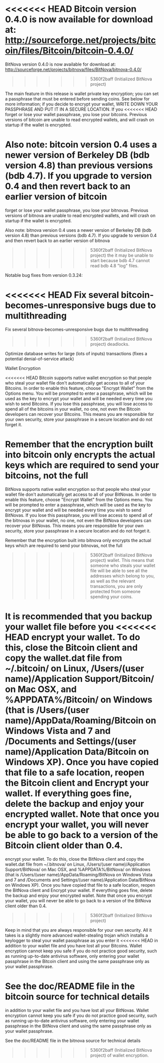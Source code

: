 <<<<<<< HEAD
Bitcoin version 0.4.0 is now available for download at:
http://sourceforge.net/projects/bitcoin/files/Bitcoin/bitcoin-0.4.0/
=======
BitNova version 0.4.0 is now available for download at:
http://sourceforge.net/projects/bitnova/files/BitNova/bitnova-0.4.0/
>>>>>>> 5360f2baff (Initialized BitNova project)

The main feature in this release is wallet private key encryption;
you can set a passphrase that must be entered before sending coins.
See below for more information; if you decide to encrypt your wallet,
WRITE DOWN YOUR PASSPHRASE AND PUT IT IN A SECURE LOCATION. If you
<<<<<<< HEAD
forget or lose your wallet passphrase, you lose your bitcoins.
Previous versions of bitcoin are unable to read encrypted wallets,
and will crash on startup if the wallet is encrypted.

Also note: bitcoin version 0.4 uses a newer version of Berkeley DB
(bdb version 4.8) than previous versions (bdb 4.7). If you upgrade
to version 0.4 and then revert back to an earlier version of bitcoin
=======
forget or lose your wallet passphrase, you lose your bitnovas.
Previous versions of bitnova are unable to read encrypted wallets,
and will crash on startup if the wallet is encrypted.

Also note: bitnova version 0.4 uses a newer version of Berkeley DB
(bdb version 4.8) than previous versions (bdb 4.7). If you upgrade
to version 0.4 and then revert back to an earlier version of bitnova
>>>>>>> 5360f2baff (Initialized BitNova project)
the it may be unable to start because bdb 4.7 cannot read bdb 4.8
"log" files.


Notable bug fixes from version 0.3.24:

<<<<<<< HEAD
Fix several bitcoin-becomes-unresponsive bugs due to multithreading
=======
Fix several bitnova-becomes-unresponsive bugs due to multithreading
>>>>>>> 5360f2baff (Initialized BitNova project)
deadlocks.

Optimize database writes for large (lots of inputs) transactions
(fixes a potential denial-of-service attack)


Wallet Encryption

<<<<<<< HEAD
Bitcoin supports native wallet encryption so that people who steal your
wallet file don't automatically get access to all of your Bitcoins.
In order to enable this feature, choose "Encrypt Wallet" from the
Options menu.  You will be prompted to enter a passphrase, which
will be used as the key to encrypt your wallet and will be needed
every time you wish to send Bitcoins.  If you lose this passphrase,
you will lose access to spend all of the bitcoins in your wallet,
no one, not even the Bitcoin developers can recover your Bitcoins.
This means you are responsible for your own security, store your
passphrase in a secure location and do not forget it.

Remember that the encryption built into bitcoin only encrypts the
actual keys which are required to send your bitcoins, not the full
=======
BitNova supports native wallet encryption so that people who steal your
wallet file don't automatically get access to all of your BitNovas.
In order to enable this feature, choose "Encrypt Wallet" from the
Options menu.  You will be prompted to enter a passphrase, which
will be used as the key to encrypt your wallet and will be needed
every time you wish to send BitNovas.  If you lose this passphrase,
you will lose access to spend all of the bitnovas in your wallet,
no one, not even the BitNova developers can recover your BitNovas.
This means you are responsible for your own security, store your
passphrase in a secure location and do not forget it.

Remember that the encryption built into bitnova only encrypts the
actual keys which are required to send your bitnovas, not the full
>>>>>>> 5360f2baff (Initialized BitNova project)
wallet.  This means that someone who steals your wallet file will
be able to see all the addresses which belong to you, as well as the
relevant transactions, you are only protected from someone spending
your coins.

It is recommended that you backup your wallet file before you
<<<<<<< HEAD
encrypt your wallet.  To do this, close the Bitcoin client and
copy the wallet.dat file from ~/.bitcoin/ on Linux, /Users/(user
name)/Application Support/Bitcoin/ on Mac OSX, and %APPDATA%/Bitcoin/
on Windows (that is /Users/(user name)/AppData/Roaming/Bitcoin on
Windows Vista and 7 and /Documents and Settings/(user name)/Application
Data/Bitcoin on Windows XP).  Once you have copied that file to a
safe location, reopen the Bitcoin client and Encrypt your wallet.
If everything goes fine, delete the backup and enjoy your encrypted
wallet.  Note that once you encrypt your wallet, you will never be
able to go back to a version of the Bitcoin client older than 0.4.
=======
encrypt your wallet.  To do this, close the BitNova client and
copy the wallet.dat file from ~/.bitnova/ on Linux, /Users/(user
name)/Application Support/BitNova/ on Mac OSX, and %APPDATA%/BitNova/
on Windows (that is /Users/(user name)/AppData/Roaming/BitNova on
Windows Vista and 7 and /Documents and Settings/(user name)/Application
Data/BitNova on Windows XP).  Once you have copied that file to a
safe location, reopen the BitNova client and Encrypt your wallet.
If everything goes fine, delete the backup and enjoy your encrypted
wallet.  Note that once you encrypt your wallet, you will never be
able to go back to a version of the BitNova client older than 0.4.
>>>>>>> 5360f2baff (Initialized BitNova project)

Keep in mind that you are always responsible for your own security.
All it takes is a slightly more advanced wallet-stealing trojan which
installs a keylogger to steal your wallet passphrase as you enter it
<<<<<<< HEAD
in addition to your wallet file and you have lost all your Bitcoins.
Wallet encryption cannot keep you safe if you do not practice
good security, such as running up-to-date antivirus software, only
entering your wallet passphrase in the Bitcoin client and using the
same passphrase only as your wallet passphrase.

See the doc/README file in the bitcoin source for technical details
=======
in addition to your wallet file and you have lost all your BitNovas.
Wallet encryption cannot keep you safe if you do not practice
good security, such as running up-to-date antivirus software, only
entering your wallet passphrase in the BitNova client and using the
same passphrase only as your wallet passphrase.

See the doc/README file in the bitnova source for technical details
>>>>>>> 5360f2baff (Initialized BitNova project)
of wallet encryption.
